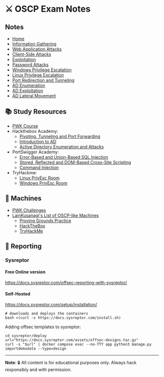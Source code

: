 # ⚔️ OSCP Exam Notes

##  Notes

- [ Home](README.md)
- [ Information Gathering](docs/10_info_gathering.md)
- [ Web Application Attacks](docs/11_web_attacks.md)
- [ Client-Side Attacks](docs/12_client-side_attacks.md)
- [ Exploitation](docs/13_exploitation.md)
- [ Password Attacks](docs/14_passwords_attacks.md)
- [ Windows Privilege Escalation](docs/15_windows_privesc.md)
- [ Linux Privilege Escalation](docs/16_linux_privesc.md)
- [ Port Redirection and Tunneling](docs/17_port_red_tun.md)
- [ AD Enumeration](docs/18_ad_enum.md)
- [ AD Exploitation](docs/19_ad_exploitation.md)
- [ AD Lateral Movement](docs/20_ad_lateral_mov.md)

## 📚 Study Resources

- [PWK Course](https://portal.offsec.com/courses/pen-200-44065/overview)
- Hackthebox Academy:
  - [Pivoting, Tunneling and Port Forwarding](https://academy.hackthebox.com/module/details/158)
  - [Introduction to AD](https://academy.hackthebox.com/module/details/74)
  - [Active Directory Enumeration and Attacks](https://academy.hackthebox.com/module/details/143)
- PortSwigger Academy:
  - [Error-Based and Union-Based SQL Injection](https://portswigger.net/web-security/sql-injection)
  - [Stored, Reflected and DOM-Based Cross-Site Scripting](https://portswigger.net/web-security/cross-site-scripting)
  - [Command Injection](https://portswigger.net/web-security/command-injection)
- TryHackme:
  - [Linux PrivEsc Room](https://tryhackme.com/r/room/linuxprivesc)
  - [Windows PrivEsc Room](https://tryhackme.com/r/room/windows10privesc)

## 🤖 Machines

- [PWK Challenges](https://portal.offsec.com/courses/pen-200-44065/labs)
- [LainKusanagi's List of OSCP-like Machines](https://docs.google.com/spreadsheets/d/18weuz_Eeynr6sXFQ87Cd5F0slOj9Z6rt)
  - [Proving Grounds Practice](https://portal.offsec.com/labs/practice)
  - [HackTheBox](https://app.hackthebox.com)
  - [TryHackMe](https://tryhackme.com)

## 📝 Reporting

### Sysreptor

#### Free Online version

<https://docs.sysreptor.com/offsec-reporting-with-sysreptor/>

#### Self-Hosted

<https://docs.sysreptor.com/setup/installation/>

```shell
# downloads and deploys the containers
bash <(curl -s https://docs.sysreptor.com/install.sh)
```

Adding offsec templates to sysreptor:

```shell
cd sysreptor/deploy
url="https://docs.sysreptor.com/assets/offsec-designs.tar.gz"
curl -s "$url" | docker compose exec --no-TTY app python3 manage.py importdemodata --type=design
```

-----------------------

**Note**:
🔒 All content is for educational purposes only. Always hack responsibly and with permission.
